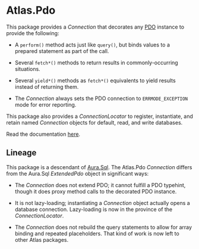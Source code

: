 # Atlas.Pdo

This package provides a _Connection_ that decorates any [PDO](http://php.net/PDO)
instance to provide the following:

- A `perform()` method acts just like `query()`, but binds values to a prepared statement as part of the call.

- Several `fetch*()` methods to return results in commonly-occurring situations.

- Several `yield*()` methods as `fetch*()` equivalents to yield results instead of returning them.

- The _Connection_ always sets the PDO connection to `ERRMODE_EXCEPTION` mode for error reporting.

This package also provides a _ConnectionLocator_ to register, instantiate, and
retain named _Connection_ objects for default, read, and write databases.

Read the documentation [here](./docs/index.md).

## Lineage

This package is a descendant of [Aura.Sql](https://github.com/auraphp/Aura.Sql). The Atlas.Pdo _Connection_ differs from the Aura.Sql _ExtendedPdo_ object in significant ways:

- The _Connection_ does not extend PDO; it cannot fulfill a PDO typehint, though it does proxy method calls to the decorated PDO instance.

- It is not lazy-loading; instantiating a _Connection_ object actually opens a database connection. Lazy-loading is now in the province of the _ConnectionLocator_.

- The _Connection_ does not rebuild the query statements to allow for array binding and repeated placeholders. That kind of work is now left to other Atlas packages.
